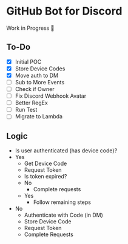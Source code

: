 # GitHub Bot for Discord
Work in Progress 🚧

## To-Do

- [x] Initial POC
- [x] Store Device Codes
- [x] Move auth to DM
- [ ] Sub to More Events
- [ ] Check if Owner
- [ ] Fix Discord Webhook Avatar
- [ ] Better RegEx
- [ ] Run Test
- [ ] Migrate to Lambda

## Logic

- Is user authenticated (has device code)?
- Yes
  - Get Device Code
  - Request Token
  - Is token expired?
  - No
    - Complete requests
  - Yes
    - Follow remaining steps
- No
  - Authenticate with Code (in DM)
  - Store Device Code
  - Request Token
  - Complete Requests

